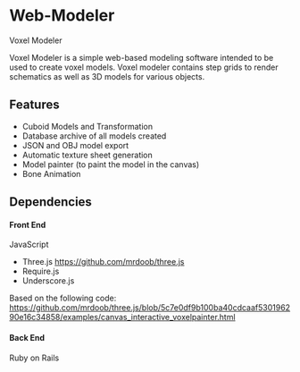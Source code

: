 # Web-Modeler
Voxel Modeler

Voxel Modeler is a simple web-based modeling software intended to be used to create voxel models. Voxel modeler contains step grids to render schematics as well as 3D models for various objects.

## Features
* Cuboid Models and Transformation
* Database archive of all models created
* JSON and OBJ model export
* Automatic texture sheet generation
* Model painter (to paint the model in the canvas)
* Bone Animation

## Dependencies
#### Front End
JavaScript

* Three.js https://github.com/mrdoob/three.js
* Require.js
* Underscore.js

Based on the following code:
https://github.com/mrdoob/three.js/blob/5c7e0df9b100ba40cdcaaf530196290e16c34858/examples/canvas_interactive_voxelpainter.html

#### Back End
Ruby on Rails
